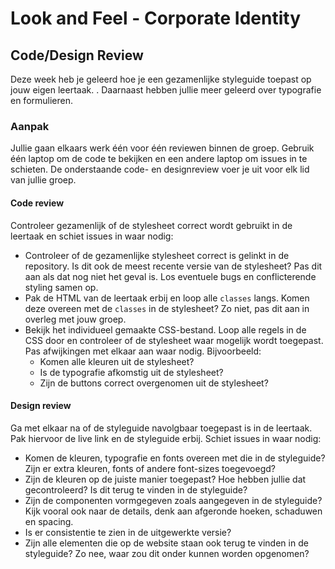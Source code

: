 # Look and Feel - Corporate Identity

## Code/Design Review

Deze week heb je geleerd hoe je een gezamenlijke styleguide toepast op jouw eigen leertaak. . Daarnaast hebben jullie meer geleerd over typografie en formulieren. 

<!-- Als er 40 studenten zijn, groepen van 3 maken. 14 groepen maken we dan. -->

### Aanpak
Jullie gaan elkaars werk één voor één reviewen binnen de groep. Gebruik één laptop om de code te bekijken en een andere laptop om issues in te schieten. De onderstaande code- en designreview voer je uit voor elk lid van jullie groep. 

#### Code review
Controleer gezamenlijk of de stylesheet correct wordt gebruikt in de leertaak en schiet issues in waar nodig:
-   Controleer of de gezamenlijke stylesheet correct is gelinkt in de repository. Is dit ook de meest recente versie van de stylesheet? Pas dit aan als dat nog niet het geval is. Los eventuele bugs en conflicterende styling samen op.
-   Pak de HTML van de leertaak erbij en loop alle `classes` langs. Komen deze overeen met de `classes` in de stylesheet? Zo niet, pas dit aan in overleg met jouw groep.
-   Bekijk het individueel gemaakte CSS-bestand. Loop alle regels in de CSS door en controleer of de stylesheet waar mogelijk wordt toegepast. Pas afwijkingen met elkaar aan waar nodig. Bijvoorbeeld:
    -   Komen alle kleuren uit de stylesheet?
    -   Is de typografie afkomstig uit de stylesheet?
    -   Zijn de buttons correct overgenomen uit de stylesheet?

#### Design review
Ga met elkaar na of de styleguide navolgbaar toegepast is in de leertaak. Pak hiervoor de live link en de styleguide erbij. Schiet issues in waar nodig:
-   Komen de kleuren, typografie en fonts overeen met die in de styleguide? Zijn er extra kleuren, fonts of andere font-sizes toegevoegd?
-   Zijn de kleuren op de juiste manier toegepast? Hoe hebben jullie dat gecontroleerd? Is dit terug te vinden in de styleguide? 
-   Zijn de componenten vormgegeven zoals aangegeven in de styleguide? Kijk vooral ook naar de details, denk aan afgeronde hoeken, schaduwen en spacing.
-   Is er consistentie te zien in de uitgewerkte versie?
-   Zijn alle elementen die op de website staan ook terug te vinden in de styleguide? Zo nee, waar zou dit onder kunnen worden opgenomen?
